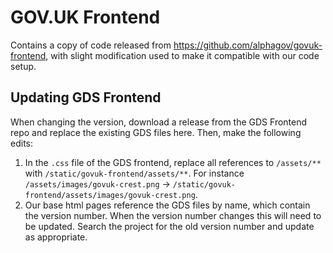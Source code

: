 # GOV.UK Frontend

Contains a copy of code released from https://github.com/alphagov/govuk-frontend, with slight modification used to make it compatible with our code setup.

## Updating GDS Frontend

When changing the version, download a release from the GDS Frontend repo and replace the existing GDS files here.
Then, make the following edits:
1. In the `.css` file of the GDS frontend, replace all references to `/assets/**` with `/static/govuk-frontend/assets/**`. For instance `/assets/images/govuk-crest.png` -> `/static/govuk-frontend/assets/images/govuk-crest.png`.
2. Our base html pages reference the GDS files by name, which contain the version number. When the version number changes this will need to be updated. Search the project for the old version number and update as appropriate.

